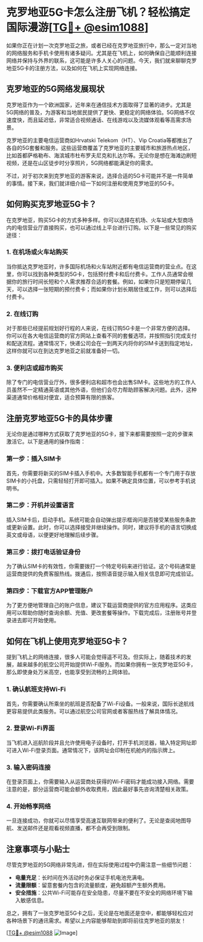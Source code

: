 # 克罗地亚5G卡怎么注册飞机？轻松搞定国际漫游[[TG💪+ @esim1088](https://t.me/s/esim1088)]

如果你正在计划一次克罗地亚之旅，或者已经在克罗地亚旅行中，那么一定对当地的网络服务和手机卡使用有诸多疑问。尤其是在飞机上，如何确保自己能顺利连接网络并保持与外界的联系，这可能是许多人关心的问题。今天，我们就来聊聊克罗地亚5G卡的注册方法，以及如何在飞机上实现网络连接。

## 克罗地亚的5G网络发展现状

克罗地亚作为一个欧洲国家，近年来在通信技术方面取得了显著的进步。尤其是5G网络的普及，为游客和当地居民提供了更快、更稳定的网络体验。5G网络不仅速度快，而且延迟低，非常适合视频通话、在线游戏以及流媒体观看等高需求场景。

克罗地亚的主要电信运营商如Hrvatski Telekom（HT）、Vip Croatia等都推出了各自的5G套餐和服务。这些运营商覆盖了克罗地亚的主要城市和旅游热点地区，比如首都萨格勒布、海滨城市杜布罗夫尼克和扎达尔等。无论你是想在海滩边刷短视频，还是在山区徒步时分享照片，5G网络都能满足你的需求。

不过，对于初次来到克罗地亚的游客来说，选择合适的5G卡可能并不是一件简单的事情。接下来，我们就详细介绍一下如何注册和使用克罗地亚的5G卡。

## 如何购买克罗地亚5G卡？

在克罗地亚，购买5G卡的方式多种多样。你可以选择在机场、火车站或大型商场内的电信营业厅直接购买，也可以通过线上平台进行订购。以下是一些常见的购买途径：

### 1. 在机场或火车站购买

当你抵达克罗地亚时，许多国际机场和火车站附近都有电信运营商的营业点。在这里，你可以找到各种类型的5G卡，包括预付费卡和后付费卡。工作人员通常会根据你的旅行时间长短和个人需求推荐合适的套餐。例如，如果你只是短期停留几天，可以选择一张短期的预付费卡；而如果你计划长期居住或工作，则可以选择后付费卡。

### 2. 在线订购

对于那些已经提前规划好行程的人来说，在线订购5G卡是一个非常方便的选择。你可以在各大电信运营商的官方网站上查看不同的套餐选项，并按照指引完成支付和配送流程。通常情况下，快递公司会在一到两天内将你的SIM卡送到指定地址，这样你就可以在到达克罗地亚之前就准备好一切。

### 3. 便利店或超市购买

除了专门的电信营业厅外，很多便利店和超市也会出售SIM卡。这些地方的工作人员虽然不一定精通英语或其他外语，但他们会尽力帮助顾客解决问题。此外，这种渠道通常价格相对便宜，适合预算有限的旅客。

## 注册克罗地亚5G卡的具体步骤

无论你是通过哪种方式获取了克罗地亚的5G卡，接下来都需要按照一定的步骤来激活它。以下是通用的操作指南：

### 第一步：插入SIM卡

首先，你需要将新买的SIM卡插入手机中。大多数智能手机都有一个专门用于存放SIM卡的小托盘，只需轻轻打开即可插入。如果不确定具体位置，可以参考手机说明书。

### 第二步：开机并设置语言

插入SIM卡后，启动手机。系统可能会自动弹出提示框询问是否接受某些服务条款或更新设置。此时，你可以选择接受并继续操作。同时，建议将手机的语言切换成英文或母语，以便更好地理解后续步骤。

### 第三步：拨打电话验证身份

为了确认SIM卡的有效性，你需要拨打一个特定号码来进行验证。这个号码通常是运营商提供的免费客服热线。拨通后，按照语音提示输入相关信息即可完成验证。

### 第四步：下载官方APP管理账户

为了更方便地管理自己的账户信息，建议下载运营商提供的官方应用程序。这类应用可以帮助你随时查询余额、充值、更改套餐等操作。下载完成后，注册账号并登录进去即可开始使用。

## 如何在飞机上使用克罗地亚5G卡？

提到飞机上的网络连接，很多人可能会觉得遥不可及。但实际上，随着技术的发展，越来越多的航空公司开始提供Wi-Fi服务。而如果你拥有一张克罗地亚5G卡，那么即使身处万米高空，也能享受到流畅的上网体验。

### 1. 确认航班支持Wi-Fi

首先，你需要确认所乘坐的航班是否配备了Wi-Fi设备。一般来说，国际长途航线更容易提供此类服务。可以通过航空公司官网或者客服热线了解具体情况。

### 2. 登录Wi-Fi界面

当飞机进入巡航阶段并且允许使用电子设备时，打开手机浏览器，输入特定网址即可进入Wi-Fi登录页面。通常情况下，该网址会印制在机舱内的指示牌上。

### 3. 输入密码连接

在登录页面上，你需要输入从运营商处获得的Wi-Fi密码才能成功接入网络。需要注意的是，部分运营商可能会额外收取费用，因此最好事先咨询清楚相关政策。

### 4. 开始畅享网络

一旦连接成功，你就可以尽情享受高速互联网带来的便利了。无论是查阅地图导航、发送邮件还是观看视频直播，都不会再受到限制。

## 注意事项与小贴士

尽管克罗地亚的5G网络非常先进，但在实际使用过程中仍需注意一些细节问题：

- **电量充足**：长时间在外活动时务必保证手机电池充满电。
- **流量限额**：留意套餐内包含的流量额度，避免超额产生额外费用。
- **安全措施**：公共Wi-Fi可能存在安全隐患，尽量不要在不安全的网络环境下输入敏感信息。

总之，拥有了一张克罗地亚5G卡之后，无论是在地面还是空中，都能够轻松应对各种场景下的通讯需求。希望以上内容能够帮助到即将前往克罗地亚的朋友！

[[TG💪+ @esim1088](https://t.me/s/esim1088) ![Image](https://i.postimg.cc/4NQfJmqS/Snipaste-2025-05-13-00-14-12.png)]